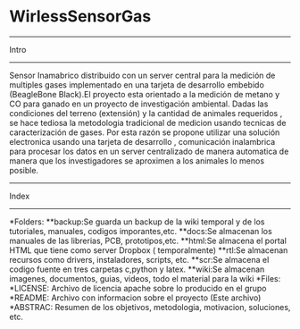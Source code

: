 WirlessSensorGas
================


------------------------------------------------------------------------------------

Intro

------------------------------------------------------------------------------------

Sensor Inamabrico distribuido con un server central para la medición de multiples gases implementado en una tarjeta de desarrollo embebido (BeagleBone Black).El proyecto esta orientado a la medición de metano y CO para ganado en un proyecto de investigación ambiental. Dadas las condiciones del terreno (extensión) y la cantidad de animales requeridos , se hace tediosa la metodologia tradicional de medicion usando tecnicas de caracterización de gases. Por esta razón se propone utilizar una solución electronica usando una tarjeta de desarrollo , comunicación inalambrica para procesar los datos en un server centralizado de manera automatica de manera que los investigadores se aproximen a los animales lo menos posible.






------------------------------------------------------------------------------------

Index

------------------------------------------------------------------------------------
*Folders:
  **backup:Se guarda un backup de la wiki temporal  y de los tutoriales, manuales, codigos imporantes,etc.
  **docs:Se almacenan los manuales de las librerias, PCB, prototipos,etc.
  **html:Se almacena el portal HTML que tiene como server Dropbox ( temporalmente)
  **rtl:Se almacenan recursos como drivers, instaladores, scripts, etc.
  **scr:Se almacena el codigo fuente en tres carpetas c,python  y latex.
  **wiki:Se almacenan imagenes, documentos, guias, videos, todo el material para la wiki
*Files:
  *LICENSE: Archivo de licencia apache sobre lo producido en el grupo
  *README: Archivo con informacion sobre el proyecto (Este archivo)
  *ABSTRAC: Resumen de los objetivos, metodologia, motivacion, soluciones, etc.










